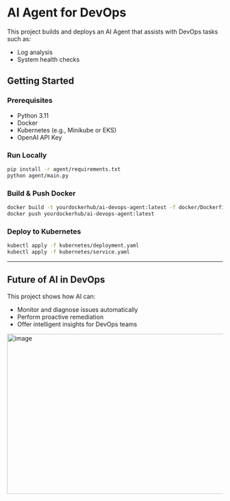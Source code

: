 #  AI Agent for DevOps

This project builds and deploys an AI Agent that assists with DevOps tasks such as:

- Log analysis
- System health checks

##  Getting Started

### Prerequisites

- Python 3.11
- Docker
- Kubernetes (e.g., Minikube or EKS)
- OpenAI API Key

### Run Locally

```bash
pip install -r agent/requirements.txt
python agent/main.py
```

### Build & Push Docker

```bash
docker build -t yourdockerhub/ai-devops-agent:latest -f docker/Dockerfile .
docker push yourdockerhub/ai-devops-agent:latest
```

### Deploy to Kubernetes

```bash
kubectl apply -f kubernetes/deployment.yaml
kubectl apply -f kubernetes/service.yaml
```

---
##  Future of AI in DevOps

This project shows how AI can:
- Monitor and diagnose issues automatically
- Perform proactive remediation
- Offer intelligent insights for DevOps teams
<img width="657" height="374" alt="image" src="https://github.com/user-attachments/assets/1bcbf7bd-6d8d-4a8b-a0aa-c04278fd0051" />
